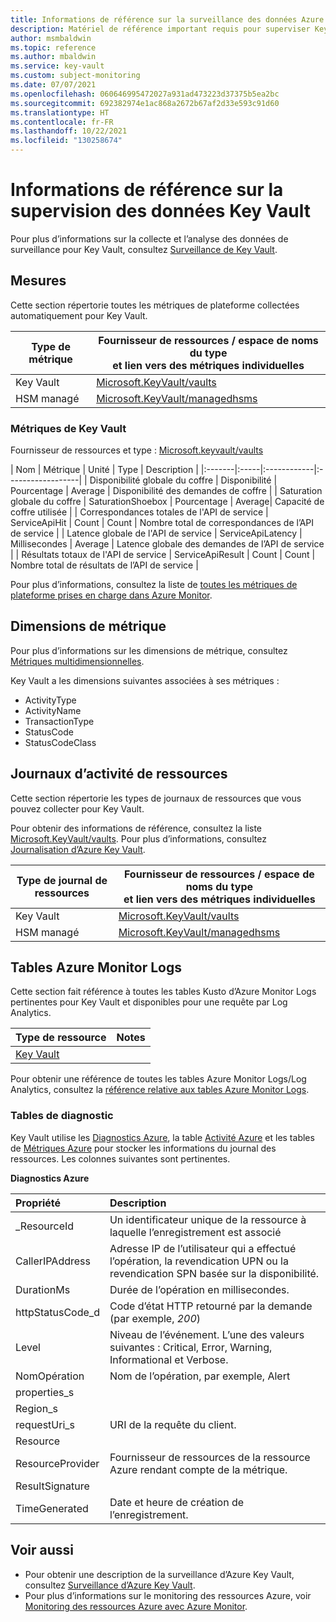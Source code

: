 ```yaml
---
title: Informations de référence sur la surveillance des données Azure Key Vault
description: Matériel de référence important requis pour superviser Key Vault
author: msmbaldwin
ms.topic: reference
ms.author: mbaldwin
ms.service: key-vault
ms.custom: subject-monitoring
ms.date: 07/07/2021
ms.openlocfilehash: 060646995472027a931ad473223d37375b5ea2bc
ms.sourcegitcommit: 692382974e1ac868a2672b67af2d33e593c91d60
ms.translationtype: HT
ms.contentlocale: fr-FR
ms.lasthandoff: 10/22/2021
ms.locfileid: "130258674"
---
```

# <a name="monitoring-key-vault-data-reference"></a>Informations de référence sur la supervision des données Key Vault

Pour plus d’informations sur la collecte et l’analyse des données de surveillance pour Key Vault, consultez [Surveillance de Key Vault](monitor-key-vault.md).

## <a name="metrics"></a>Mesures


Cette section répertorie toutes les métriques de plateforme collectées automatiquement pour Key Vault.  

|Type de métrique | Fournisseur de ressources / espace de noms du type<br/> et lien vers des métriques individuelles |
|-------|-----|
| Key Vault | [Microsoft.KeyVault/vaults](../../azure-monitor/essentials/metrics-supported.md#microsoftkeyvaultvaults) |
| HSM managé | [Microsoft.KeyVault/managedhsms](../../azure-monitor/essentials/resource-logs-categories.md#microsoftkeyvaultmanagedhsms) 

### <a name="key-vault-metrics"></a>Métriques de Key Vault

Fournisseur de ressources et type : [Microsoft.keyvault/vaults](../../azure-monitor/essentials/metrics-supported.md#microsoftkeyvaultvaults)

| Nom | Métrique | Unité | Type | Description |
|:-------|:-----|:------------|:------------------|
| Disponibilité globale du coffre | Disponibilité      | Pourcentage    | Average | Disponibilité des demandes de coffre            | 
| Saturation globale du coffre | SaturationShoebox | Pourcentage | Average| Capacité de coffre utilisée | 
| Correspondances totales de l'API de service | ServiceApiHit | Count | Count | Nombre total de correspondances de l’API de service |
| Latence globale de l'API de service | ServiceApiLatency | Millisecondes | Average | Latence globale des demandes de l’API de service |
| Résultats totaux de l'API de service | ServiceApiResult | Count | Count | Nombre total de résultats de l’API de service |

Pour plus d’informations, consultez la liste de [toutes les métriques de plateforme prises en charge dans Azure Monitor](../../azure-monitor/essentials/metrics-supported.md).

## <a name="metric-dimensions"></a>Dimensions de métrique

Pour plus d’informations sur les dimensions de métrique, consultez [Métriques multidimensionnelles](../../azure-monitor/essentials/data-platform-metrics.md#multi-dimensional-metrics).

Key Vault a les dimensions suivantes associées à ses métriques :

- ActivityType
- ActivityName
- TransactionType
- StatusCode
- StatusCodeClass

## <a name="resource-logs"></a>Journaux d’activité de ressources

Cette section répertorie les types de journaux de ressources que vous pouvez collecter pour Key Vault.

Pour obtenir des informations de référence, consultez la liste [Microsoft.KeyVault/vaults](../../azure-monitor/essentials/resource-logs-categories.md#microsoftkeyvaultvaults).  Pour plus d’informations, consultez [Journalisation d’Azure Key Vault](logging.md).

|Type de journal de ressources | Fournisseur de ressources / espace de noms du type<br/> et lien vers des métriques individuelles |
|-------|-----|
| Key Vault | [Microsoft.KeyVault/vaults](../../azure-monitor/essentials/resource-logs-categories.md#microsoftkeyvaultmanagedhsms) |
| HSM managé | [Microsoft.KeyVault/managedhsms](../../azure-monitor/essentials/resource-logs-categories.md#microsoftkeyvaultvaults) 

## <a name="azure-monitor-logs-tables"></a>Tables Azure Monitor Logs

Cette section fait référence à toutes les tables Kusto d’Azure Monitor Logs pertinentes pour Key Vault et disponibles pour une requête par Log Analytics. 

|Type de ressource | Notes |
|-------|-----|
| [Key Vault](/azure/azure-monitor/reference/tables/tables-resourcetype#key-vaults) | |

Pour obtenir une référence de toutes les tables Azure Monitor Logs/Log Analytics, consultez la [référence relative aux tables Azure Monitor Logs](/azure/azure-monitor/reference/tables/tables-resourcetype).

### <a name="diagnostics-tables"></a>Tables de diagnostic

Key Vault utilise les [Diagnostics Azure](/azure/azure-monitor/reference/tables/azurediagnostics), la table [Activité Azure](/azure/azure-monitor/reference/tables/azureactivity) et les tables de [Métriques Azure](/azure/azure-monitor/reference/tables/azuremetrics) pour stocker les informations du journal des ressources. Les colonnes suivantes sont pertinentes.

**Diagnostics Azure**

| Propriété | Description |
|:--- |:---|
| _ResourceId | Un identificateur unique de la ressource à laquelle l’enregistrement est associé |
| CallerIPAddress | Adresse IP de l’utilisateur qui a effectué l’opération, la revendication UPN ou la revendication SPN basée sur la disponibilité. |
| DurationMs | Durée de l’opération en millisecondes. |
| httpStatusCode_d | Code d’état HTTP retourné par la demande (par exemple, *200*) |
| Level | Niveau de l’événement. L’une des valeurs suivantes : Critical, Error, Warning, Informational et Verbose. |
| NomOpération | Nom de l’opération, par exemple, Alert |
| properties_s |  |
| Region_s | |
| requestUri_s | URI de la requête du client. |
| Resource | |
| ResourceProvider | Fournisseur de ressources de la ressource Azure rendant compte de la métrique. |
| ResultSignature | |
| TimeGenerated | Date et heure de création de l’enregistrement. |

## <a name="see-also"></a>Voir aussi

- Pour obtenir une description de la surveillance d’Azure Key Vault, consultez [Surveillance d’Azure Key Vault](monitor-key-vault.md).
- Pour plus d’informations sur le monitoring des ressources Azure, voir [Monitoring des ressources Azure avec Azure Monitor](../../azure-monitor/essentials/monitor-azure-resource.md).